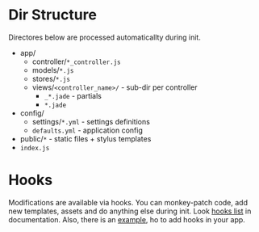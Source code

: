 Dir Structure
=============

Directores below are processed automaticallty during init.

- app/
    - controller/`*_controller.js`
    - models/`*.js`
    - stores/`*.js`
    - views/`<controller_name>/` - sub-dir per controller
        - `_*.jade` - partials
        - `*.jade`
- config/
    - settings/`*.yml` - settings definitions
    - `defaults.yml` - application config
- public/`*` - static files + stylus templates
- `index.js`

Hooks
=====

Modifications are available via hooks. You can monkey-patch code, add new templates, assets and do anything else
during init. Look [hooks list](http://nodeca.github.com/nodeca-lib/Application/addHook/index.html) in documentation.
Also, there is an [example](http://nodeca.github.com/nodeca-lib/Application/index.html), ho to add hooks in your app.